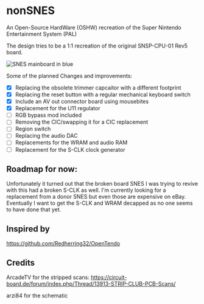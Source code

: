 # nonSNES
An Open-Source HardWare (OSHW) recreation of the Super Nintendo Entertainment System (PAL)

The design tries to be a 1:1 recreation of the original SNSP-CPU-01 Rev5 board.

![SNES mainboard in blue](https://raw.githubusercontent.com/stonedDiscord/nonSNES/main/photo/snsp.jpeg)

Some of the planned Changes and improvements:
- [X] Replacing the obsolete trimmer capcaitor with a different footprint
- [X] Replacing the reset button with a regular mechanical keyboard switch
- [X] Include an AV out connector board using mousebites
- [X] Replacement for the U11 regulator
- [ ] RGB bypass mod included
- [ ] Removing the CIC/swapping it for a CIC replacement
- [ ] Region switch
- [ ] Replacing the audio DAC
- [ ] Replacements for the WRAM and audio RAM
- [ ] Replacement for the S-CLK clock generator

## Roadmap for now:
Unfortunately it turned out that the broken board SNES I was trying to revive with this had a broken S-CLK as well.
I'm currently looking for a replacement from a donor SNES but even those are expensive on eBay.
Eventually I want to get the S-CLK and WRAM decapped as no one seems to have done that yet.

## Inspired by
https://github.com/Redherring32/OpenTendo

## Credits

ArcadeTV for the stripped scans:
https://circuit-board.de/forum/index.php/Thread/13913-STRIP-CLUB-PCB-Scans/

arzi84 for the schematic
